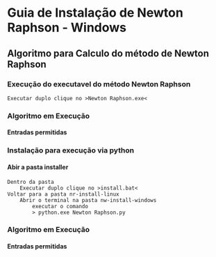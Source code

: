 # **Guia de Instalação de Newton Raphson - Windows**
## Algoritmo para Calculo do método de Newton Raphson

### Execução do executavel do método Newton Raphson
    Executar duplo clique no >Newton Raphson.exe<

### Algoritmo em Execução
#### Entradas permitidas

### Instalação para execução via python
#### Abir a pasta installer
    Dentro da pasta 
        Executar duplo clique no >install.bat<
    Voltar para a pasta nr-install-linux 
        Abrir o terminal na pasta nw-install-windows
            executar o comando 
            > python.exe Newton Raphson.py

### Algoritmo em Execução
#### Entradas permitidas
